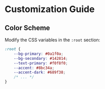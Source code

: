 # Customization Guide

## Color Scheme

Modify the CSS variables in the `:root` section:

```css
:root {
    --bg-primary: #0a1f0a;
    --bg-secondary: #142814;
    --text-primary: #f0f8f0;
    --accent: #8bc34a;
    --accent-dark: #689f38;
    /* ... */
}
